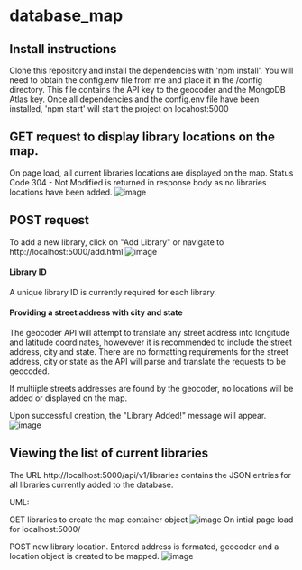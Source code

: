 # database_map

## Install instructions
Clone this repository and install the dependencies with 'npm install'.
You will need to obtain the config.env file from me and place it in the /config directory.  This file contains the API key to the geocoder and the MongoDB Atlas key.
Once all dependencies and the config.env file have been installed, 'npm start' will start the project on locahost:5000

## GET request to display library locations on the map.
On page load, all current libraries locations are displayed on the map.  Status Code 304 - Not Modified is returned in response body as no libraries locations have been added.
![image](https://github.com/TimRomanowich/database_map/assets/59593091/b2aabc93-c42f-4280-812f-c64a1550f95f)
## POST request
To add a new library, click on "Add Library" or navigate to http://localhost:5000/add.html
![image](https://github.com/TimRomanowich/database_map/assets/59593091/1f4f844d-9dde-4b53-b4d9-b016401b799d)
#### Library ID
A unique library ID is currently required for each library.  
#### Providing a street address with city and state
The geocoder API will attempt to translate any street address into longitude and latitude coordinates, howevever it is recommended to include the street address, city and state. There are no formatting requirements for the street address, city or state as the API will parse and translate the requests to be geocoded.

If multiiple streets addresses are found by the geocoder, no locations will be added or displayed on the map.


Upon successful creation, the "Library Added!" message will appear.
![image](https://github.com/TimRomanowich/database_map/assets/59593091/8cdcd313-864d-4173-b71f-dcc9f3672562)


## Viewing the list of current libraries 
The URL http://localhost:5000/api/v1/libraries contains the JSON entries for all libraries currently added to the database.


UML:

GET libraries to create the map container object
![image](https://github.com/TimRomanowich/database_map/assets/59593091/b446a1a6-f08a-4ad7-9ba1-fbfc76ac2852)
On intial page load for localhost:5000/  




POST new library location.  Entered address is formated, geocoder and a location object is created to be mapped.
![image](https://github.com/TimRomanowich/database_map/assets/59593091/b263b40b-e817-4ca7-92ba-1a83f1a5853e)




